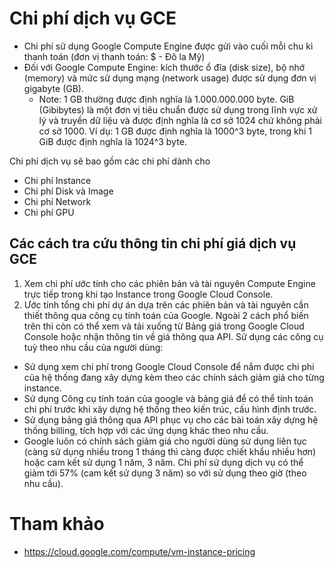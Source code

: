 # Chi phí dịch vụ GCE
- Chi phí sử dụng Google Compute Engine được gửi vào cuối mỗi chu kì thanh toán (đơn vị thanh toán: $ - Đô la Mỹ)
- Đối với Google Compute Engine: kích thước ổ đĩa (disk size), bộ nhớ (memory) và mức sử dụng mạng (network usage) được sử dụng đơn vị gigabyte (GB).
  - Note:  1 GB thường được định nghĩa là 1.000.000.000 byte.  GiB (Gibibytes) là một đơn vị tiêu chuẩn được sử dụng trong lĩnh vực xử lý và truyền dữ liệu và được định nghĩa là cơ sở 1024 chứ không phải cơ sở 1000. Ví dụ: 1 GB được định nghĩa là 1000^3 byte, trong khi 1 GiB được định nghĩa là 1024^3 byte.

Chi phí dịch vụ sẽ bao gồm các chi phí dành cho

  - Chi phí Instance
  - Chi phí Disk và Image
  - Chi phí Network
  - Chi phí GPU

## Các cách tra cứu thông tin chi phí giá dịch vụ GCE

1. Xem chi phí ước tính cho các phiên bản và tài nguyên Compute Engine trực tiếp trong khi tạo Instance trong Google Cloud Console.
2. Ước tính tổng chi phí dự án dựa trên các phiên bản và tài nguyên cần thiết thông qua công cụ tính toán của Google.
Ngoài 2 cách phổ biến trên thì còn có thể xem và tải xuống từ Bảng giá trong Google Cloud Console hoặc nhận thông tin về giá thông qua API.
Sử dụng các công cụ tuỳ theo nhu cầu của người dùng:

  - Sử dụng xem chi phí trong Google Cloud Console để nắm được chi phí của hệ thống đang xây dựng kèm theo các chính sách giảm giá cho từng instance.
  - Sử dụng Công cụ tính toán của google và bảng giá để có thể tính toán chi phí trước khi xây dựng hệ thống theo kiến trúc, cấu hình định trước.
  - Sử dụng bảng giá thông qua API phục vụ cho các bài toán xây dựng hệ thống billing, tích hợp với các ứng dụng khác theo nhu cầu.
- Google luôn có chính sách giảm giá cho người dùng sử dụng liên tục (càng sử dụng nhiều trong 1 tháng thì càng được chiết khẩu nhiều hơn) hoặc cam kết sử dụng 1 năm, 3 năm. Chi phí sử dụng dịch vụ có thể giảm tới 57% (cam kết sử dụng 3 năm) so với sử dụng theo giờ (theo nhu cầu).

# Tham khảo
- https://cloud.google.com/compute/vm-instance-pricing